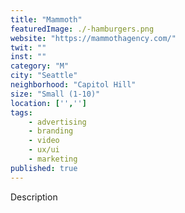 ```yaml
---
title: "Mammoth"
featuredImage: ./-hamburgers.png
website: "https://mammothagency.com/"
twit: ""
inst: ""
category: "M"
city: "Seattle"
neighborhood: "Capitol Hill"
size: "Small (1-10)"
location: ['','']
tags:
    - advertising
    - branding
    - video
    - ux/ui
    - marketing
published: true
---
```


Description
